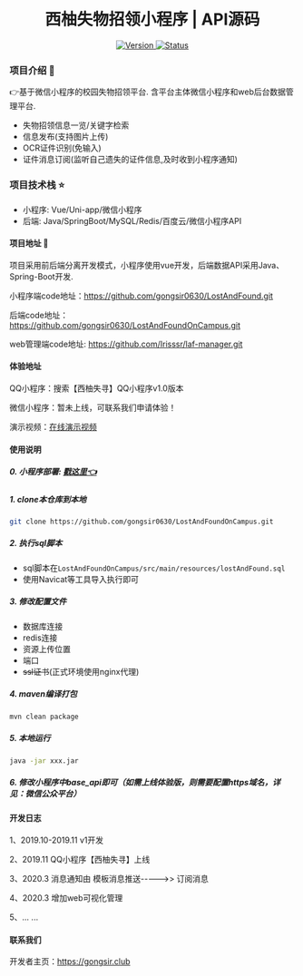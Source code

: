 <h1 align="center"> 西柚失物招领小程序 | API源码 </h1>

<p align="center">
 	<a href="https://github.com/gongsir0630/LostAndFoundOnCampus/releases">
		<img src="https://img.shields.io/badge/version-2.0.0-brightgreen.svg"
			 alt="Version">
	</a>
 	<a href="https://swzl.gongsir.club/api/swagger-ui.html">
		<img src="https://img.shields.io/badge/status-updating-success.svg"
			 alt="Status">
	</a>
</p>

### 项目介绍 :book:
👉基于微信小程序的校园失物招领平台. 含平台主体微信小程序和web后台数据管理平台.
* 失物招领信息一览/关键字检索
* 信息发布(支持图片上传)
* OCR证件识别(免输入)
* 证件消息订阅(监听自己遗失的证件信息,及时收到小程序通知)

### 项目技术栈 :star:
* 小程序: Vue/Uni-app/微信小程序
* 后端: Java/SpringBoot/MySQL/Redis/百度云/微信小程序API 

#### 项目地址 :link:

项目采用前后端分离开发模式，小程序使用vue开发，后端数据API采用Java、Spring-Boot开发.

小程序端code地址：https://github.com/gongsir0630/LostAndFound.git

后端code地址：https://github.com/gongsir0630/LostAndFoundOnCampus.git

web管理端code地址: https://github.com/Irisssr/laf-manager.git

#### 体验地址

QQ小程序：搜索【西柚失寻】QQ小程序v1.0版本

微信小程序：暂未上线，可联系我们申请体验！

演示视频：[在线演示视频](https://cdn.gongsir.club/video/LostAndFoundVideo.mp4)

#### 使用说明

##### 0. 小程序部署: [戳这里👈](https://github.com/gongsir0630/LostAndFound.git)

##### 1. clone本仓库到本地
```sh
git clone https://github.com/gongsir0630/LostAndFoundOnCampus.git
```
##### 2. 执行sql脚本
* sql脚本在`LostAndFoundOnCampus/src/main/resources/lostAndFound.sql`
* 使用Navicat等工具导入执行即可

##### 3. 修改配置文件
* 数据库连接
* redis连接
* 资源上传位置
* 端口
* ~~ssl证书~~(正式环境使用nginx代理)
##### 4. maven编译打包
```sh
mvn clean package
```
##### 5. 本地运行
```sh
java -jar xxx.jar
```
##### 6. 修改小程序中base_api即可（如需上线体验版，则需要配置https域名，详见：微信公众平台）

#### 开发日志

1、2019.10-2019.11 v1开发

2、2019.11 QQ小程序【西柚失寻】上线

3、2020.3 消息通知由 模板消息推送----->> 订阅消息

4、2020.3 增加web可视化管理

5、... ...

#### 联系我们

开发者主页：https://gongsir.club

